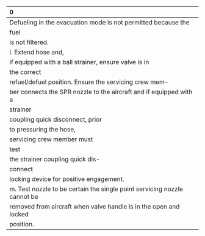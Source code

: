 | 0                                                                        |
|:-------------------------------------------------------------------------|
| Defueling in the evacuation mode is not permitted because the            |
| fuel                                                                     |
| is not filtered.                                                         |
| l. Extend hose and,                                                      |
| if equipped with a ball strainer, ensure valve is in                     |
| the correct                                                              |
| refuel/defuel position. Ensure the servicing crew mem-                   |
| ber connects the SPR nozzle to the aircraft and if equipped with a       |
| strainer                                                                 |
| coupling quick disconnect, prior                                         |
| to pressuring the hose,                                                  |
| servicing crew member must                                               |
| test                                                                     |
| the strainer coupling quick dis-                                         |
| connect                                                                  |
| locking device for positive engagement.                                  |
| m. Test nozzle to be certain the single point servicing nozzle cannot be |
| removed from aircraft when valve handle is in the open and locked        |
| position.                                                                |